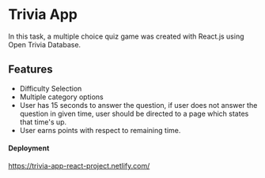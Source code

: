 
# Trivia App
In this task, a multiple choice quiz game was created with React.js using Open Trivia Database.
## Features
* Difficulty Selection
* Multiple category options
* User has 15 seconds to answer the question, if user does not answer the question in given time, user should be directed to a page which states that time's up.
* User earns points with respect to remaining time.

#### Deployment

 https://trivia-app-react-project.netlify.com/
